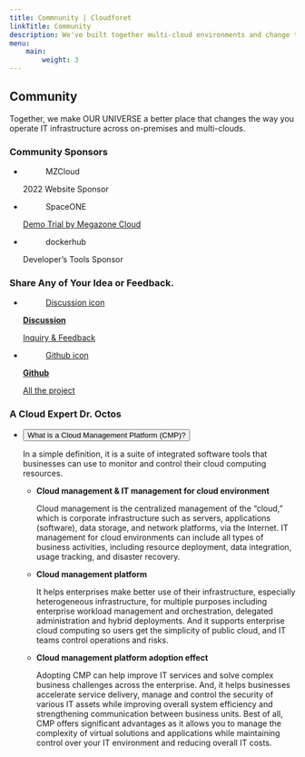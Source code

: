 ```yaml
---
title: Commnunity | Cloudforet
linkTitle: Community
description: We've built together multi-cloud environments and change the way you operate IT infrastructure across on-premise and multi-clouds.
menu:
    main:
        weight: 3
---
```


<div class="community-inner">
    <div class="section topic">
        <div class="section-inner">
            <h2>Community</h2>
            <p class="sub-title">Together, we make OUR UNIVERSE a better place that changes the way you operate IT infrastructure across on-premises and multi-clouds.</p>
        </div>
    </div>
    <div class="section sponsors">
        <div class="section-inner">
            <h3>Community Sponsors</h3>
            <ul class="sponsors-list">
                <li class="mzcloud">
                    <figure>MZCloud</figure>
                    <p class="description">2022 Website Sponsor</p>
                </li>
                <li class="spaceone">
                    <figure>SpaceONE</figure>
                    <p class="description"><a href="https://spaceone.megazone.io/try-demo" target="_blank">Demo Trial by Megazone Cloud</a></p>
                </li>
                <li class="dockerhub">
                    <figure>dockerhub</figure>
                    <p class="description">Developer’s Tools Sponsor</p>
                </li>
            </ul>
        </div>
    </div>
    <div class="section feedback">
        <div class="section-inner">
            <h3>Share Any of Your Idea or Feedback.</h3>
            <ul class="channel-list">
                <li class="discussion">
                    <a href="https://github.com/cloudforet-io/community/discussions" target="_blank">
                        <figure>Discussion icon</figure>
                        <div>
                            <strong class="title">Discussion</strong>
                            <p class="description">Inquiry & Feedback</p>
                        </div>
                    </a>    
                </li>
                <li class="github">
                    <a href="https://github.com/cloudforet-io/" target="_blank">
                    <figure>Github icon</figure>
                        <div>
                            <strong class="title">Github</strong>
                            <p class="description">All the project</p>
                        </div>
                    </a>
                </li>
            </ul>
        </div>
    </div>
    <div class="section expert">
        <div class="section-inner">
            <h3>A Cloud Expert Dr. Octos</h3>
            <ul class="accordion-list">
                <li class="accordion">
                    <button class="accordion-title">What is a Cloud Management Platform (CMP)?</button>
                    <div class="accordion-content">
                        <p>In a simple definition, it is a suite of integrated software tools that businesses can use to monitor and control their cloud computing resources.</p>
                        <ul>
                            <li>
                                <strong>Cloud management & IT management for cloud environment</strong>
                                <p>Cloud management is the centralized management of the “cloud,” which is corporate infrastructure such as servers, applications (software), data storage, and network platforms, via the Internet. IT management for cloud environments can include all types of business activities, including resource deployment, data integration, usage tracking, and disaster recovery.</p>
                            </li>
                            <li>
                                <strong>Cloud management platform</strong>
                                <p>It helps enterprises make better use of their infrastructure, especially heterogeneous infrastructure, for multiple purposes including enterprise workload management and orchestration, delegated administration and hybrid deployments. And it supports enterprise cloud computing so users get the simplicity of public cloud, and IT teams control operations and risks.</p>
                            </li>
                            <li>
                                <strong>Cloud management platform adoption effect</strong>
                                <p>Adopting CMP can help improve IT services and solve complex business challenges across the enterprise. And, it helps businesses accelerate service delivery, manage and control the security of various IT assets while improving overall system efficiency and strengthening communication between business units. Best of all, CMP offers significant advantages as it allows you to manage the complexity of virtual solutions and applications while maintaining control over your IT environment and reducing overall IT costs.</p>
                            </li>
                        </ul>
                    </div>
                </li>
            </ul>
        </div>
    </div>
</div>
